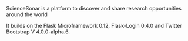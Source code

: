 ScienceSonar is a platform to discover and share research opportunities around the world

It builds on the Flask Microframework 0.12, Flask-Login 0.4.0 and Twitter Bootstrap V 4.0.0-alpha.6.
